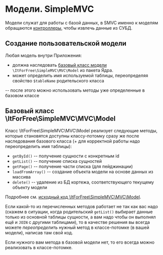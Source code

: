 
# Модели. SimpleMVC


Модели служат для работы с базой данных, в SMVC именно к моделям обращаются [контроллеры](Controllers.md), чтобы извлечь данные из СУБД.

## Создание пользовательской модели

Любая модель внутри Приложения:

* должна наследовать [базовый класс модели](https://github.com/it-for-free/SimpleMVC/blob/master/src/mvc/Model.php)  `\ItForFree\SimpleMVC\MVC\Model` из пакета Ядра.
* может определить имя используемой таблицы, переопределяя свойство `$tableName` родительского класса

-- после этого можно использовать методы уже определенные в базовом классе

## Базовый класс \ItForFree\SimpleMVC\MVC\Model

Класс \ItForFree\SimpleMVC\MVC\Model реализует следующие методы, которые становятся доступны классу-потомку сразу же после наследования базового класса (+ для корректной работы надо переопределить имя таблицы):

* `getById()` -- получение сущности с конкретным id
* `getList()` -- получение списка сущностей
* `getPage()` -- получение части списка (для пейджинации)
* `loadFromArray()` -- создание объекта модели на основе данных из массива
* `delete()` -- удаление из БД кортежа, соответствующего текущему объекту модели

Подробнее см. [исходный код \ItForFree\SimpleMVC\MVC\Model](https://github.com/it-for-free/SimpleMVC/blob/master/src/mvc/Model.php).

Если какой-то из перечисленных методов работает не так как вас надо (скажем в ситуации, когда родительский `getList()` выбирает данные только из основной таблицы сущности, а вам надо чтобы он выполнял ещё и `JOIN` с другими таблицами), то в качестве решения вы всегда можете _переопределить_ нужный метод в классе-потомке (в вашей модели), написав там свой код. 

Если нужного вам метода в базовой модели нет, то его всегда можно реализовать в классе-потомке.